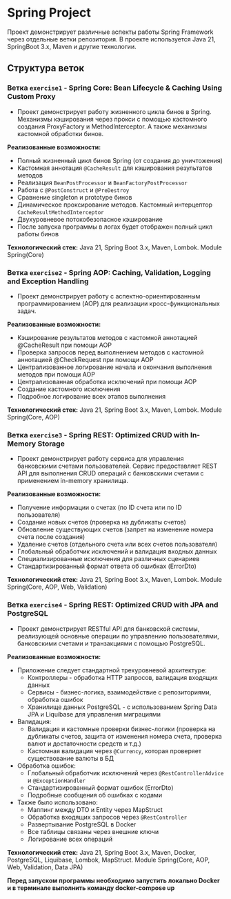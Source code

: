# Spring Project

Проект демонстрирует различные аспекты работы Spring Framework через отдельные ветки репозитория.
В проекте используется Java 21, SpringBoot 3.x, Maven и другие технологии.

## Структура веток

### Ветка `exercise1` - Spring Core: Bean Lifecycle & Caching Using Custom Proxy

- Проект демонстрирует работу жизненного цикла бинов в Spring. Механизмы кэширования через прокси с помощью кастомного
  создания ProxyFactory и MethodInterceptor. А также механизмы кастомной обработки бинов.

**Реализованные возможности:**

- Полный жизненный цикл бинов Spring (от создания до уничтожения)
- Кастомная аннотация `@CacheResult` для кэширования результатов методов
- Реализация `BeanPostProcessor` и `BeanFactoryPostProcessor`
- Работа с `@PostConstruct` и `@PreDestroy`
- Сравнение singleton и prototype бинов
- Динамическое проксирование методов. Кастомный интерцептор `CacheResultMethodInterceptor`
- Двухуровневое потокобезопасное кэширование
- После запуска программы в логах будет отображен полный цикл работы бинов

**Технологический стек:**
Java 21, Spring Boot 3.x, Maven, Lombok. Module Spring(Core)

### Ветка `exercise2` - Spring AOP: Caching, Validation, Logging and Exception Handling

- Проект демонстрирует работу с аспектно-ориентированным программированием (AOP) для реализации кросс-функциональных
  задач.

**Реализованные возможности:**

- Кэширование результатов методов с кастомной аннотацией @CacheResult при помощи AOP
- Проверка запросов перед выполнением методов с кастомной аннотацией @CheckRequest при помощи AOP
- Централизованное логирование начала и окончания выполнения методов при помощи AOP
- Централизованная обработка исключений при помощи AOP
- Создание кастомного исключения
- Подробное логирование всех этапов выполнения

**Технологический стек:**
Java 21, Spring Boot 3.x, Maven, Lombok. Module Spring(Core, AOP)

### Ветка `exercise3` - Spring REST: Optimized CRUD with In-Memory Storage

- Проект демонстрирует работу сервиса для управления банковскими счетами пользователей. Сервис предоставляет REST API
  для выполнения CRUD операций с банковскими счетами с применением in-memory хранилища.

**Реализованные возможности:**

- Получение информации о счетах (по ID счета или по ID пользователя)
- Создание новых счетов (проверка на дубликаты счетов)
- Обновление существующих счетов (запрет на изменение номера счета после создания)
- Удаление счетов (отдельного счета или всех счетов пользователя)
- Глобальный обработчик исключений и валидация входных данных
- Специализированные исключения для различных сценариев
- Стандартизированный формат ответа об ошибках (ErrorDto)

**Технологический стек:**
Java 21, Spring Boot 3.x, Maven, Lombok. Module Spring(Core, AOP, Web, Validation)

### Ветка `exercise4` - Spring REST: Optimized CRUD with JPA and PostgreSQL

- Проект демонстрирует RESTful API для банковской системы, реализующей основные операции по управлению пользователями,
  банковскими
  счетами и транзакциями c помощью PostgreSQL.

**Реализованные возможности:**

- Приложение следует стандартной трехуровневой архитектуре:
    - Контроллеры - обработка HTTP запросов, валидация входящих данных
    - Сервисы - бизнес-логика, взаимодействие с репозиториями, обработка ошибок
    - Хранилище данных PostgreSQL - с использованием Spring Data JPA и Liquibase для управления миграциями
- Валидация:
    - Валидация и кастомные проверки бизнес-логики (проверка на дубликаты счетов, защита от изменения номера счета,
      проверка валют и достаточности средств и т.д.)
    - Кастомная валидация через `@Currency`, которая проверяет существование валюты в БД
- Обработка ошибок:
    - Глобальный обработчик исключений через `@RestControllerAdvice` и `@ExceptionHandler`
    - Стандартизированный формат ошибок (ErrorDto)
    - Подробные сообщения об ошибках с кодами
- Также было использовано:
    - Маппинг между DTO и Entity через MapStruct
    - Обработка входящих запросов через `@RestController`
    - Развертывание PostgreSQL в Docker
    - Все таблицы связаны через внешние ключи
    - Логирование всех операций

**Технологический стек:**
  Java 21, Spring Boot 3.x, Maven, Docker, PostgreSQL, Liquibase, Lombok, MapStruct. Module Spring(Core, AOP, Web, Validation, Data JPA)

**Перед запуском программы необходимо запустить локально Docker и в терминале выполнить команду docker-compose up**